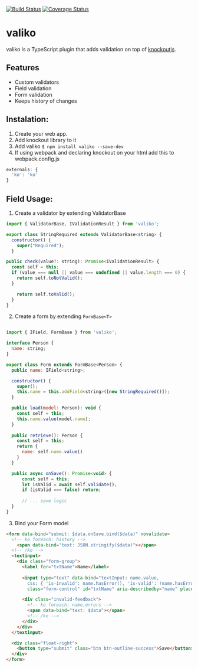 [![Build Status](https://travis-ci.org/rogithub/valiko.svg?branch=master)](https://travis-ci.org/rogithub/valiko)
[![Coverage Status](https://coveralls.io/repos/github/rogithub/valiko/badge.svg?branch=master)](https://coveralls.io/github/rogithub/valiko?branch=master)

# valiko

valiko is a TypeScript plugin that adds validation on top of [knockoutjs](http://knockoutjs.com/).

## Features

  - Custom validators
  - Field validation
  - Form validation
  - Keeps history of changes

## Instalation:
  1. Create your web app.
  2. Add knockout library to it
  3. Add valiko `$ npm install valiko --save-dev`
  4. If using webpack and declaring knockout on your html
     add this to webpack.config.js

```javascript
externals: {
  'ko': 'ko'
}
```

## Field Usage:

  1. Create a validator by extending ValidatorBase

  ```javascript
  import { ValidatorBase, IValidationResult } from 'valiko';

  export class StringRequired extends ValidatorBase<string> {
    constructor() {
      super("Required");
    }

  public check(value?: string): Promise<IValidationResult> {
    const self = this;
    if (value === null || value === undefined || value.length === 0) {
      return self.toNotValid();
    }

      return self.toValid();
    }
  }
  ```

  2. Create a form by extending `FormBase<T>`

  ```javascript

  import { IField, FormBase } from 'valiko';

  interface Person {
    name: string;
  }

  export class Form extends FormBase<Person> {
    public name: IField<string>;

    constructor() {
      super();
      this.name = this.addField<string>([new StringRequired()]);
    }

    public load(model: Person): void {
      const self = this;
      this.name.value(model.name);
    }	
    
    public retrieve(): Person {
      const self = this;
      return {
        name: self.name.value()
      }
    }

    public async onSave(): Promise<void> {
        const self = this;
        let isValid = await self.validate();
        if (isValid === false) return;
        
        // ... save logic
    }
  }

  ```

  3. Bind your Form model

  ```html
  <form data-bind="submit: $data.onSave.bind($data)" novalidate>
    <!-- ko foreach: history -->
      <span data-bind="text: JSON.stringify($data)"></span>
    <!-- /ko -->
    <textinput>
      <div class="form-group">
        <label for="txtName">Name</label>
        
        <input type="text" data-bind="textInput: name.value, 
          css: { 'is-invalid': name.hasError(), 'is-valid': !name.hasError() && name.wasValidated() }"          
          class="form-control" id="txtName" aria-describedby="name" placeholder="Name">

        <div class="invalid-feedback">
          <!-- ko foreach: name.errors -->
          <span data-bind="text: $data"></span>
          <!-- /ko -->
        </div>
      </div>
    </textinput>

    <div class="float-right">            
      <button type="submit" class="btn btn-outline-success">Save</button>
    </div>
  </form>

  ```